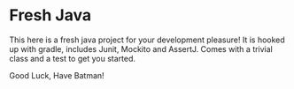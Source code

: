 # Fresh Java

This here is a fresh java project for your development pleasure! It is hooked up with gradle, includes Junit, Mockito and AssertJ. Comes with a trivial class and a test to get you started.

Good Luck, Have Batman!
